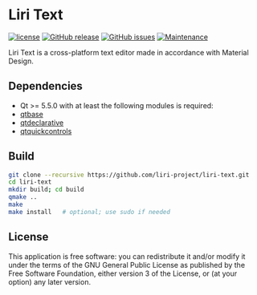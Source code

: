 # Liri Text
[![license](https://img.shields.io/github/license/lirios/text.svg)](https://github.com/lirios/text/blob/develop/LICENSE)
[![GitHub release](https://img.shields.io/github/release/lirios/text.svg)](https://github.com/lirios/text/releases)
[![GitHub issues](https://img.shields.io/github/issues/lirios/text.svg)](https://github.com/lirios/text/issues)
[![Maintenance](https://img.shields.io/maintenance/yes/2016.svg)](https://github.com/lirios/text/commits/develop)

Liri Text is a cross-platform text editor made in accordance with Material Design.  

## Dependencies
* Qt >= 5.5.0 with at least the following modules is required:
 * [qtbase](http://code.qt.io/cgit/qt/qtbase.git)
 * [qtdeclarative](http://code.qt.io/cgit/qt/qtdeclarative.git)
 * [qtquickcontrols](http://code.qt.io/cgit/qt/qtquickcontrols.git)

## Build
  ```sh
  git clone --recursive https://github.com/liri-project/liri-text.git
  cd liri-text
  mkdir build; cd build
  qmake ..
  make
  make install   # optional; use sudo if needed
  ```

## License
This application is free software: you can redistribute it and/or modify it under the terms of the GNU General Public License as published by the Free Software Foundation, either version 3 of the License, or (at your option) any later version.
